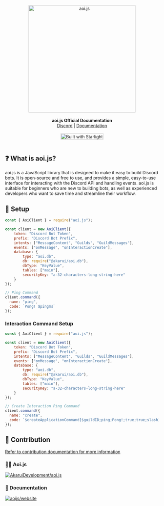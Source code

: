 <br/>

<div align="center" style="margin: 30px;">
<a href="https://aoi.js.org/">
  <img src="https://github.com/aoijs/website/blob/master/assets/images/aoijs-banner.png?raw=true"   style="width:350px;" align="center"  alt="aoi.js"/>
</a>
<br />
<br />

<div align="center"><strong>aoi.js Official Documentation</strong><br>
<div align="center">
    <a href="https://aoi.js.org/invite">Discord</a> |
    <a href="https://aoi.js.org/">Documentation</a> <br /> <br />
    <a href="https://starlight.astro.build"><img src="https://astro.badg.es/v2/built-with-starlight/tiny.svg" alt="Built with Starlight" width="140" height="20"></a>
</div>
</div>
<br />
</div>

## ❓ What is aoi.js?

aoi.js is a JavaScript library that is designed to make it easy to build Discord bots. It is open-source and free to
use, and provides a simple, easy-to-use interface for interacting with the Discord API and handling events. aoi.js is
suitable for beginners who are new to building bots, as well as experienced developers who want to save time and
streamline their workflow.

## 🚀 Setup

```javascript
const { AoiClient } = require("aoi.js");

const client = new AoiClient({
    token: "Discord Bot Token",
    prefix: "Discord Bot Prefix",
    intents: ["MessageContent", "Guilds", "GuildMessages"],
    events: ["onMessage", "onInteractionCreate"],
    database: {
        type: "aoi.db",
        db: require("@akarui/aoi.db"),
        dbType: "KeyValue",
        tables: ["main"],
        securityKey: "a-32-characters-long-string-here"
    }
});

// Ping Command
client.command({
  name: "ping",
  code: `Pong! $pingms`
});
```

### Interaction Command Setup

```javascript
const { AoiClient } = require("aoi.js");

const client = new AoiClient({
    token: "Discord Bot Token",
    prefix: "Discord Bot Prefix",
    intents: ["MessageContent", "Guilds", "GuildMessages"],
    events: ["onMessage", "onInteractionCreate"],
    database: {
        type: "aoi.db",
        db: require("@akarui/aoi.db"),
        dbType: "KeyValue",
        tables: ["main"],
        securityKey: "a-32-characters-long-string-here"
    }
});

// Create Interaction Ping Command
client.command({
  name: "create",
  code: `$createApplicationCommand[$guildID;ping;Pong!;true;true;slash]`
});
```

## 🐛 Contribution

[Refer to contribution documentation for more information](https://github.com/AkaruiDevelopment/aoi.js/blob/v6/.github/CONTRIBUTING.md)

### 🧑‍💻 Aoi.js

[![AkaruiDevelopment/aoi.js](https://contrib.rocks/image?repo=AkaruiDevelopment/aoi.js)](https://github.com/AkaruiDevelopment/aoi.js)

### 📄 Documentation

[![aoijs/website](https://contrib.rocks/image?repo=aoijs/website)](https://github.com/aoijs/website)
